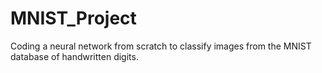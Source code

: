 # MNIST_Project
Coding a neural network from scratch to classify images from the MNIST database of handwritten digits.
